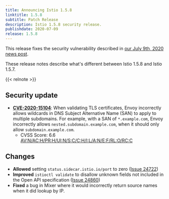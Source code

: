 ```yaml
---
title: Announcing Istio 1.5.8
linktitle: 1.5.8
subtitle: Patch Release
description: Istio 1.5.8 security release.
publishdate: 2020-07-09
release: 1.5.8
---
```


This release fixes the security vulnerability described in [our July 9th, 2020 news post](/pt-br/news/security/istio-security-2020-008).

These release notes describe what's different between Istio 1.5.8 and Istio 1.5.7.

{{< relnote >}}

## Security update

- __[CVE-2020-15104](https://cve.mitre.org/cgi-bin/cvename.cgi?name=CVE-2020-15104)__:
When validating TLS certificates, Envoy incorrectly allows wildcards in DNS Subject Alternative Name (SAN) to apply to multiple subdomains. For example, with a SAN of `*.example.com`, Envoy incorrectly allows `nested.subdomain.example.com`, when it should only allow `subdomain.example.com`.
    - CVSS Score: 6.6 [AV:N/AC:H/PR:H/UI:N/S:C/C:H/I:L/A:N/E:F/RL:O/RC:C](https://nvd.nist.gov/vuln-metrics/cvss/v3-calculator?vector=AV:N/AC:H/PR:H/UI:N/S:C/C:H/I:L/A:N/E:F/RL:O/RC:C&version=3.1)

## Changes

- **Allowed** setting `status.sidecar.istio.io/port` to zero ([Issue 24722](https://github.com/istio/istio/issues/24722))
- **Improved** `istioctl validate` to disallow unknown fields not included in the Open API specification ([Issue 24860](https://github.com/istio/istio/issues/24860))
- **Fixed** a bug in Mixer where it would incorrectly return source names when it did lookup by IP.

